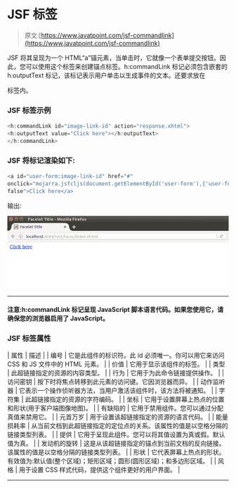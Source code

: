 # JSF <commandlink>标签</commandlink>

> 原文:[https://www.javatpoint.com/jsf-commandlink](https://www.javatpoint.com/jsf-commandlink)

JSF 将其呈现为一个 HTML“a”锚元素，当单击时，它就像一个表单提交按钮。因此，您可以使用这个标签来创建锚点标签。h:commandLink 标记必须包含嵌套的 h:outputText 标记，该标记表示用户单击以生成事件的文本。还要求放在

<form>标签内。</form>

### JSF <commandlink>标签示例</commandlink>

```java
<h:commandLink id="image-link-id" action="response.xhtml">
<h:outputText value="Click here"></h:outputText>
</h:commandLink>

```

### JSF 将<commandlink>标记渲染如下:</commandlink>

```java
<a id="user-form:image-link-id" href="#"
onclick="mojarra.jsfcljs(document.getElementById('user-form'),{'user-form:image-link-id':'user-form:image-link-id'},'');return
false">Click here</a>

```

输出:

![JSF H commandlink tag 1](img/dc5c42f0d662f945fa59f66c94ad5180.png)

* * *

#### 注意:h:commandLink 标记呈现 JavaScript 脚本语言代码。如果您使用它，请确保您的浏览器启用了 JavaScript。

### JSF <commandlink>标签属性</commandlink>

| 属性 | 描述 |
| 编号 | 它是此组件的标识符。此 id 必须唯一。你可以用它来访问 CSS 和 JS 文件中的 HTML 元素。 |
| 价值 | 它用于显示该组件的标签。 |
| 类型 | 此超链接指定的资源的内容类型。 |
| 行为 | 它用于为此命令链接提供操作。 |
| 访问密钥 | 按下时将焦点转移到此元素的访问键。它因浏览器而异。 |
| 动作监听器 | 它表示一个操作侦听器方法，当用户激活该组件时，该方法将被通知。 |
| 字符集 | 此超链接指定的资源的字符编码。 |
| 坐标 | 它用于设置屏幕上热点的位置和形状(用于客户端图像地图)。 |
| 有缺陷的 | 它用于禁用组件。您可以通过分配真值来禁用它。 |
| 元首万岁 | 用于设置该超链接指定的资源的语言代码。 |
| 能量损耗率 | 从当前文档到此超链接指定的定位点的关系。该属性的值是以空格分隔的链接类型列表。 |
| 提供 | 它用于呈现此组件。您可以将其值设置为真或假。默认值为真。 |
| 发动机的旋转 | 这是从该超链接指定的锚点到当前文档的反向链接。该属性的值是以空格分隔的链接类型列表。 |
| 形状 | 它代表屏幕上热点的形状。有效值为:默认值(整个区域)；矩形区域；圆形(圆形区域)；和多边形区域。 |
| 风格 | 用于设置 CSS 样式代码，提供这个组件更好的用户界面。 |

* * *